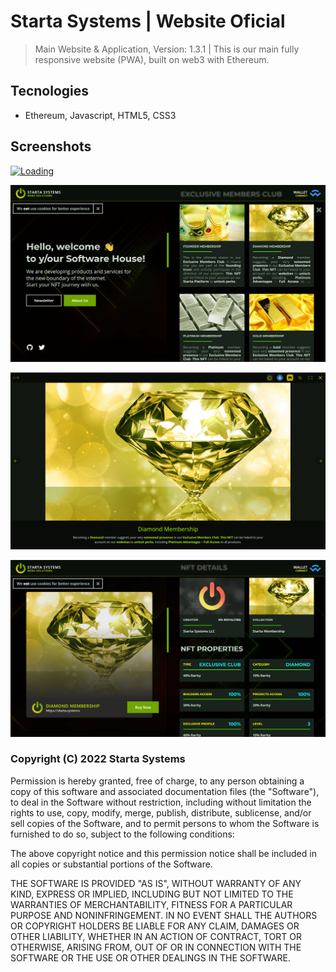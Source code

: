 # Starta Systems | Website Oficial

> Main Website & Application, Version: 1.3.1 | This is our main fully responsive website (PWA), built on web3 with Ethereum.

## Tecnologies

- Ethereum, Javascript, HTML5, CSS3

## Screenshots

[![Loading](./media/prints/print-1.jpg)](https://startasystems.github.io/?from=github)

[![Homepage](./media/prints/print-2.jpg)](https://startasystems.github.io/?from=github)

[![Subscribe](./media/prints/print-3.jpg)](https://startasystems.github.io/?from=github)

[![Contact](./media/prints/print-4.jpg)](https://startasystems.github.io/?from=github)

### Copyright (C) 2022 Starta Systems

  Permission is hereby granted, free of charge, to any person obtaining a copy of this software and associated documentation files (the "Software"), to deal in the Software without restriction, including without limitation the rights to use, copy, modify, merge, publish, distribute, sublicense, and/or sell copies of the Software, and to permit persons to whom the Software is furnished to do so, subject to the following conditions:

  The above copyright notice and this permission notice shall be included in all copies or substantial portions of the Software.

  THE SOFTWARE IS PROVIDED "AS IS", WITHOUT WARRANTY OF ANY KIND, EXPRESS OR IMPLIED, INCLUDING BUT NOT LIMITED TO THE WARRANTIES OF MERCHANTABILITY, FITNESS FOR A PARTICULAR PURPOSE AND NONINFRINGEMENT. IN NO EVENT SHALL THE AUTHORS OR COPYRIGHT HOLDERS BE LIABLE FOR ANY CLAIM, DAMAGES OR OTHER LIABILITY, WHETHER IN AN ACTION OF CONTRACT, TORT OR OTHERWISE, ARISING FROM, OUT OF OR IN CONNECTION WITH THE SOFTWARE OR THE USE OR OTHER DEALINGS IN THE SOFTWARE.
